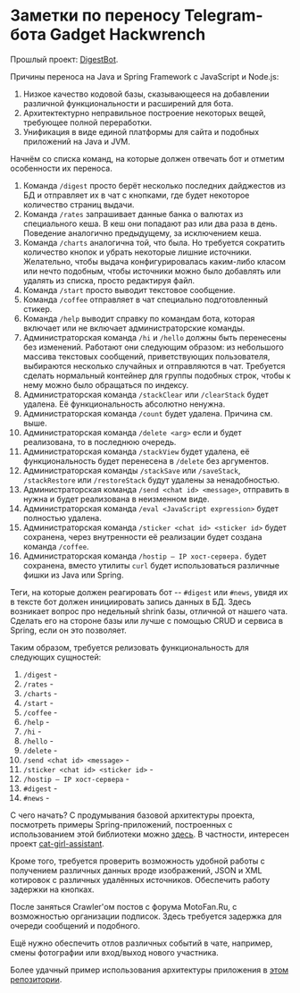 Заметки по переносу Telegram-бота Gadget Hackwrench
===================================================

Прошлый проект: [DigestBot](https://github.com/EXL/DigestBot).

Причины переноса на Java и Spring Framework с JavaScript и Node.js:

1. Низкое качество кодовой базы, сказывающееся на добавлении различной функциональности и расширений для бота.
2. Архитектектурно неправильное построение некоторых вещей, требующее полной переработки.
3. Унификация в виде единой платформы для сайта и подобных приложений на Java и JVM.

Начнём со списка команд, на которые должен отвечать бот и отметим особенности их переноса.

1. Команда `/digest` просто берёт несколько последних дайджестов из БД и отправляет их в чат с кнопками, где будет некоторое количество страниц выдачи.
2. Команда `/rates` запрашивает данные банка о валютах из специального кеша. В кеш они попадают раз или два раза в день. Поведение аналогично предыдущему, за исключением кеша.
3. Команда `/charts` аналогична той, что была. Но требуется сократить количество кнопок и убрать некоторые лишние источники. Желательно, чтобы выдача конфигурировалась каким-либо класом или нечто подобным, чтобы источники можно было добавлять или удалять из списка, просто редактируя файл.
4. Команда `/start` просто выводит текстовое сообщение.
5. Команда `/coffee` отправляет в чат специально подготовленный стикер.
6. Команда `/help` выводит справку по командам бота, которая включает или не включает администраторские команды.
7. Администраторская команда `/hi` и `/hello` должны быть перенесены без изменений. Работают они следующим образом: из небольшого массива текстовых сообщений, приветствующих пользователя, выбираются несколько случайных и отправляются в чат. Требуется сделать нормальный контейнер для группы подобных строк, чтобы к нему можно было обращаться по индексу.
8. Администраторская команда `/stackClear` или `/clearStack` будет удалена. Её функциональность абсолютно ненужна.
9. Администраторская команда `/count` будет удалена. Причина см. выше.
10. Администраторская команда `/delete <arg>` если и будет реализована, то в последнюю очередь.
11. Администраторская команда `/stackView` будет удалена, её функциональность будет перенесена в `/delete` без аргументов.
12. Администраторская команды `/stackSave` или `/saveStack`, `/stackRestore` или `/restoreStack` будут удалены за ненадобностью.
13. Администраторская команда `/send <chat id> <message>`, отправить <message> в <chat id> нужна и будет реализована в неизменном виде.
14. Администраторская команда `/eval <JavaScript expression>` будет полностью удалена.
15. Администраторская команда `/sticker <chat id> <sticker id>` будет сохранена, через внутренности её реализации будет создана команда `/coffee`.
16. Администраторская команда `/hostip — IP хост-сервера.` будет сохранена, вместо утилиты `curl` будет использоваться различные фишки из Java или Spring.

Теги, на которые должен реагировать бот -- `#digest` или `#news`, увидя их в тексте бот должен инициировать запись данных в БД. Здесь возникает вопрос про недельный shrink базы, отличной от нашего чата. Сделать его на стороне базы или лучше с помощью CRUD и сервиса в Spring, если он это позволяет.

Таким образом, требуется релизовать функциональность для следующих сущностей:

1. `/digest` -
2. `/rates` -
3. `/charts` -
4. `/start` -
5. `/coffee` -
6. `/help` -
7. `/hi` -
8. `/hello` -
9. `/delete` -
10. `/send <chat id> <message>` -
11. `/sticker <chat id> <sticker id>` -
12. `/hostip — IP хост-сервера` -
13. `#digest` -
14. `#news` -

С чего начать? С продумывания базовой архитектуры проекта, посмотреть примеры Spring-приложений, построенных с использованием этой библиотеки можно [здесь](https://github.com/rubenlagus/TelegramBots/network/dependents?package_id=UGFja2FnZS0zMTc5NTk2NjQ%3D). В частности, интересен проект [cat-girl-assistant](https://github.com/JackSmellyDog/cat-girl-assistant).

Кроме того, требуется проверить возможность удобной работы с получением различных данных вроде изображений, JSON и XML котировок с различных удалённых источников. Обеспечить работу задержки на кнопках.

После заняться Crawler'ом постов с форума MotoFan.Ru, с возможностью организации подписок. Здесь требуется задержка для очереди сообщений и подобного.

Ещё нужно обеспечить отлов различных событий в чате, например, смены фотографии или вход/выход нового участника.

Более удачный пример использования архитектуры приложения в [этом репозитории](https://github.com/jonigl/tacs-grupo1-api).